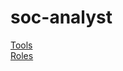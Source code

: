 # soc-analyst

[Tools](https://github.com/paranoidciso/soc-analyst/blob/8b5b95230ec4601a1932258ce1e228971ccb9759/tools.md "Tools")<br>
[Roles](https://github.com/paranoidciso/soc-analyst/blob/40efbe6f058977169984e6170c0d0176d7ea6c52/roles.md "Roles")<br>
